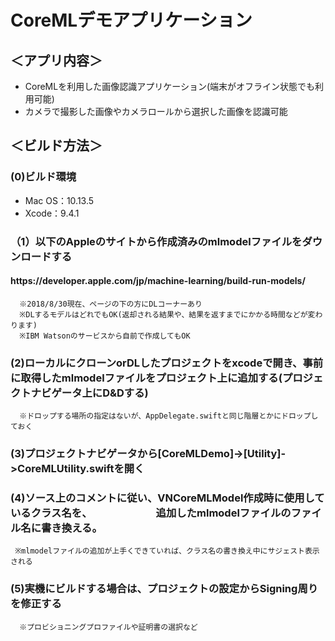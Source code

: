 # CoreMLデモアプリケーション

<h2>＜アプリ内容＞</h2>
<ul>
  <li>CoreMLを利用した画像認識アプリケーション(端末がオフライン状態でも利用可能)</li>
  <li>カメラで撮影した画像やカメラロールから選択した画像を認識可能</li>
</ul>


<h2>＜ビルド方法＞</h2>
  <h3>(0)ビルド環境</h3>
    <ul>
  <li>Mac OS：10.13.5</li>
  <li>Xcode：9.4.1</li>
    </ul>
  
  <h3>（1）以下のAppleのサイトから作成済みのmlmodelファイルをダウンロードする</h3>
      <h4>https://developer.apple.com/jp/machine-learning/build-run-models/</h4>
      
      ※2018/8/30現在、ページの下の方にDLコーナーあり
      ※DLするモデルはどれでもOK(返却される結果や、結果を返すまでにかかる時間などが変わります)
      ※IBM Watsonのサービスから自前で作成してもOK
      
  <h3>(2)ローカルにクローンorDLしたプロジェクトをxcodeで開き、事前に取得したmlmodelファイルをプロジェクト上に追加する(プロジェクトナビゲータ上にD&Dする)</h3>
     
      ※ドロップする場所の指定はないが、AppDelegate.swiftと同じ階層とかにドロップしておく
     
  <h3>(3)プロジェクトナビゲータから[CoreMLDemo]->[Utility]->CoreMLUtility.swiftを開く</h3>
  
  <h3>(4)ソース上のコメントに従い、VNCoreMLModel作成時に使用しているクラス名を、
  　　　　　　追加したmlmodelファイルのファイル名に書き換える。</h3>
     
     ※mlmodelファイルの追加が上手くできていれば、クラス名の書き換え中にサジェスト表示される
  
  <h3>(5)実機にビルドする場合は、プロジェクトの設定からSigning周りを修正する</h3>
  
      ※プロビショニングプロファイルや証明書の選択など
